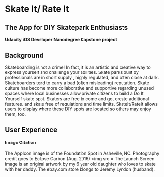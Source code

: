 # Skate It/ Rate It
## The App for DIY Skatepark Enthusiasts
#### Udacity iOS Developer Nanodegree Capstone project

## Background
  Skateboarding is not a crime! In fact, it is an artistic and creative way to express yourself and challenge your abilities. Skate parks built by professionals are in short supply , highly regulated, and often close at dark. Skateboarders tend to carry a bad (often misleading) reputation. 
  Skate culture has become more collaborative and supportive regarding unused spaces where local businesses allow private citizens to build a Do It Yourself skate spot. Skaters are free to come and go, create additional features, and skate free of regulations and time limits. SkateIt/RateIt allows users to display where these DIY spots are located so others may enjoy them, too. 
  
## User Experience























#### Image Citation
The AppIcon image is of the Foundation Spot in Asheville, NC. Photography credit goes to Eclipse Carbon (Aug. 2016)
<img src = 
The Launch Screen image is an original artwork by my 6 year old daughter who loves to skate with her daddy. 
The ebay.com store blongs to Jeremy Lyndon (husband).  



